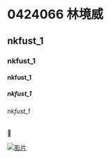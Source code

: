 # 0424066 林境威
## nkfust_1
### nkfust_1
#### nkfust_1
##### nkfust_1
###### nkfust_1

:date:

[![影片](https://img.youtube.com/vi/HjPDAyESuPg/0.jpg)](https://www.youtube.com/watch?v=HjPDAyESuPg "影片")

[]("dog.jpg")
